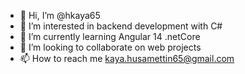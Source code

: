 - 👋 Hi, I’m @hkaya65
- 👀 I’m interested in backend development with C#
- 🌱 I’m currently learning Angular 14 .netCore
- 💞️ I’m looking to collaborate on web projects
- 📫 How to reach me kaya.husamettin65@gmail.com

<!---
hkaya65/hkaya65 is a ✨ special ✨ repository because its `README.md` (this file) appears on your GitHub profile.
You can click the Preview link to take a look at your changes.
--->
